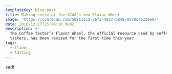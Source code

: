 ```yaml
---
templateKey: blog-post
title: Making sense of the SCAA’s new Flavor Wheel
image: 'https://ucarecdn.com/5b2111ca-3bf3-48d7-b848-9570c7b33e68/'
date: 2016-12-17T15:04:10.000Z
description: >-
  The Coffee Taster’s Flavor Wheel, the official resource used by coffee
  tasters, has been revised for the first time this year.
tags:
  - flavor
  - tasting
---
```

sadf
